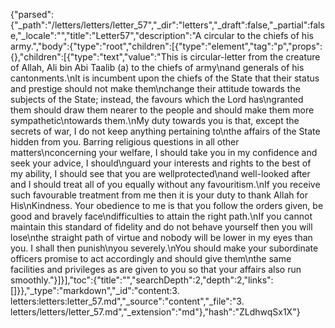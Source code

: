 {"parsed":{"_path":"/letters/letters/letter_57","_dir":"letters","_draft":false,"_partial":false,"_locale":"","title":"Letter57","description":"A circular to the chiefs of his army.","body":{"type":"root","children":[{"type":"element","tag":"p","props":{},"children":[{"type":"text","value":"This is circular-letter from the creature of Allah, Ali bin Abi Taalib (a) to the chiefs of army\nand generals of his cantonments.\nIt is incumbent upon the chiefs of the State that their status and prestige should not make them\nchange their attitude towards the subjects of the State; instead, the favours which the Lord has\ngranted them should draw them nearer to the people and should make them more sympathetic\ntowards them.\nMy duty towards you is that, except the secrets of war, I do not keep anything pertaining to\nthe affairs of the State hidden from you. Barring religious questions in all other matters\nconcerning your welfare, I should take you in my confidence and seek your advice, I should\nguard your interests and rights to the best of my ability, I should see that you are wellprotected\nand well-looked after and I should treat all of you equally without any favouritism.\nIf you receive such favourable treatment from me then it is your duty to thank Allah for His\nKindness. Your obedience to me is that you follow the orders given, be good and bravely face\ndifficulties to attain the right path.\nIf you cannot maintain this standard of fidelity and do not behave yourself then you will lose\nthe straight path of virtue and nobody will be lower in my eyes than you. I shall then punish\nyou severely.\nYou should make your subordinate officers promise to act accordingly and should give them\nthe same facilities and privileges as are given to you so that your affairs also run smoothly."}]}],"toc":{"title":"","searchDepth":2,"depth":2,"links":[]}},"_type":"markdown","_id":"content:3. letters:letters:letter_57.md","_source":"content","_file":"3. letters/letters/letter_57.md","_extension":"md"},"hash":"ZLdhwqSx1X"}